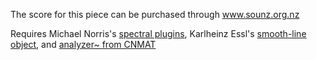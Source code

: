 The score for this piece can be purchased through www.sounz.org.nz

Requires Michael Norris's [spectral plugins](http://michaelnorris.info/software/soundmagic-spectral), Karlheinz Essl's [smooth-line object](http://www.essl.at/works/rtc.html), and [analyzer~ from CNMAT](https://github.com/CNMAT/CNMAT-Externs/releases/tag/v1.0.1)